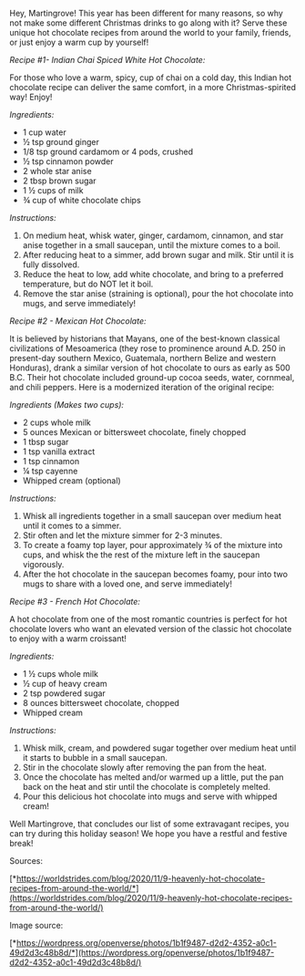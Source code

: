 
Hey, Martingrove! This year has been different for many reasons, so why
not make some different Christmas drinks to go along with it? Serve
these unique hot chocolate recipes from around the world to your family,
friends, or just enjoy a warm cup by yourself!

*Recipe \#1- Indian Chai Spiced White Hot Chocolate:*

For those who love a warm, spicy, cup of chai on a cold day, this Indian
hot chocolate recipe can deliver the same comfort, in a more
Christmas-spirited way! Enjoy!

*Ingredients:*

-   1 cup water
-   ½ tsp ground ginger
-   1/8 tsp ground cardamom or 4 pods, crushed
-   ½ tsp cinnamon powder
-   2 whole star anise
-   2 tbsp brown sugar
-   1 ½ cups of milk
-   ¾ cup of white chocolate chips

*Instructions:*

1.  On medium heat, whisk water, ginger, cardamom, cinnamon, and star
    anise together in a small saucepan, until the mixture comes to a
    boil.
2.  After reducing heat to a simmer, add brown sugar and milk. Stir
    until it is fully dissolved.
3.  Reduce the heat to low, add white chocolate, and bring to a
    preferred temperature, but do NOT let it boil.
4.  Remove the star anise (straining is optional), pour the hot
    chocolate into mugs, and serve immediately!

*Recipe \#2 - Mexican Hot Chocolate:*

It is believed by historians that Mayans, one of the best-known
classical civilizations of Mesoamerica (they rose to prominence around
A.D. 250 in present-day southern Mexico, Guatemala, northern Belize and
western Honduras), drank a similar version of hot chocolate to ours as
early as 500 B.C. Their hot chocolate included ground-up cocoa seeds,
water, cornmeal, and chili peppers. Here is a modernized iteration of
the original recipe:

*Ingredients (Makes two cups):*

-   2 cups whole milk
-   5 ounces Mexican or bittersweet chocolate, finely chopped
-   1 tbsp sugar
-   1 tsp vanilla extract
-   1 tsp cinnamon
-   ¼ tsp cayenne
-   Whipped cream (optional)

*Instructions:*

1.  Whisk all ingredients together in a small saucepan over medium heat
    until it comes to a simmer.
2.  Stir often and let the mixture simmer for 2-3 minutes.
3.  To create a foamy top layer, pour approximately ¾ of the mixture
    into cups, and whisk the the rest of the mixture left in the
    saucepan vigorously.
4.  After the hot chocolate in the saucepan becomes foamy, pour into two
    mugs to share with a loved one, and serve immediately!

*Recipe \#3 - French Hot Chocolate:*

A hot chocolate from one of the most romantic countries is perfect for
hot chocolate lovers who want an elevated version of the classic hot
chocolate to enjoy with a warm croissant!

*Ingredients:*

-   1 ½ cups whole milk
-   ½ cup of heavy cream
-   2 tsp powdered sugar
-   8 ounces bittersweet chocolate, chopped
-   Whipped cream

*Instructions:*

1.  Whisk milk, cream, and powdered sugar together over medium heat
    until it starts to bubble in a small saucepan.
2.  Stir in the chocolate slowly after removing the pan from the heat.
3.  Once the chocolate has melted and/or warmed up a little, put the pan
    back on the heat and stir until the chocolate is completely melted.
4.  Pour this delicious hot chocolate into mugs and serve with whipped
    cream!

Well Martingrove, that concludes our list of some extravagant recipes,
you can try during this holiday season! We hope you have a restful and
festive break!

Sources:

[*https://worldstrides.com/blog/2020/11/9-heavenly-hot-chocolate-recipes-from-around-the-world/*](https://worldstrides.com/blog/2020/11/9-heavenly-hot-chocolate-recipes-from-around-the-world/)

Image source:

[*https://wordpress.org/openverse/photos/1b1f9487-d2d2-4352-a0c1-49d2d3c48b8d/*](https://wordpress.org/openverse/photos/1b1f9487-d2d2-4352-a0c1-49d2d3c48b8d/)
